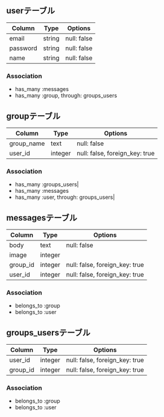 ## userテーブル

|Column|Type|Options|
|------|----|-------|
|email|string|null: false|
|password|string|null: false|
|name|string|null: false|

### Association
- has_many :messages
- has_many :group, through: groups_users

## groupテーブル

|Column|Type|Options|
|------|----|-------|
|group_name|text|null: false|
|user_id|integer|null: false, foreign_key: true|

### Association
- has_many :groups_users|
- has_many :messages
- has_many :user, through: groups_users|

## messagesテーブル

|Column|Type|Options|
|------|----|-------|
|body|text|null: false|
|image|integer|
|group_id|integer|null: false, foreign_key: true|
|user_id|integer|null: false, foreign_key: true|

### Association
- belongs_to :group
- belongs_to :user

## groups_usersテーブル

|Column|Type|Options|
|------|----|-------|
|user_id|integer|null: false, foreign_key: true|
|group_id|integer|null: false, foreign_key: true|

### Association
- belongs_to :group
- belongs_to :user